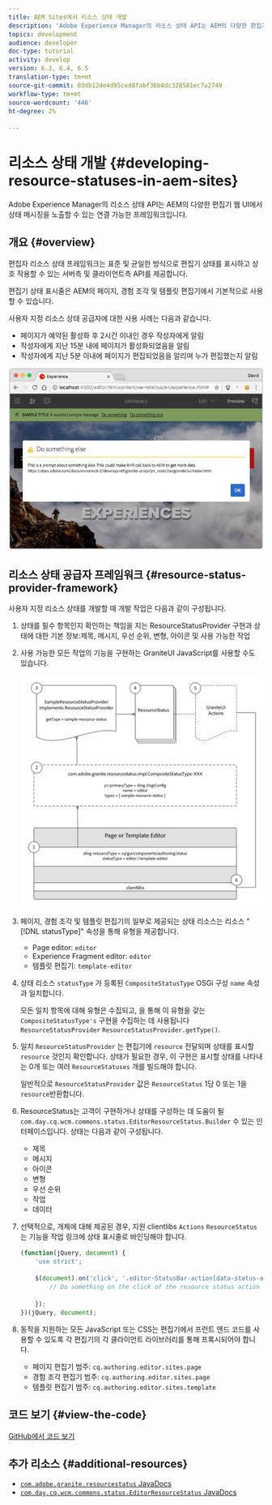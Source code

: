 ```yaml
---
title: AEM Sites에서 리소스 상태 개발
description: 'Adobe Experience Manager의 리소스 상태 API는 AEM의 다양한 편집기 웹 UI에서 상태 메시징을 노출할 수 있는 연결 가능한 프레임워크입니다. '
topics: development
audience: developer
doc-type: tutorial
activity: develop
version: 6.3, 6.4, 6.5
translation-type: tm+mt
source-git-commit: 03db12de4d95ced8fabf36b8dc328581ec7a2749
workflow-type: tm+mt
source-wordcount: '446'
ht-degree: 2%

---
```



# 리소스 상태 개발 {#developing-resource-statuses-in-aem-sites}

Adobe Experience Manager의 리소스 상태 API는 AEM의 다양한 편집기 웹 UI에서 상태 메시징을 노출할 수 있는 연결 가능한 프레임워크입니다.

## 개요 {#overview}

편집자 리소스 상태 프레임워크는 표준 및 균일한 방식으로 편집기 상태를 표시하고 상호 작용할 수 있는 서버측 및 클라이언트측 API를 제공합니다.

편집기 상태 표시줄은 AEM의 페이지, 경험 조각 및 템플릿 편집기에서 기본적으로 사용할 수 있습니다.

사용자 지정 리소스 상태 공급자에 대한 사용 사례는 다음과 같습니다.

* 페이지가 예약된 활성화 후 2시간 이내인 경우 작성자에게 알림
* 작성자에게 지난 15분 내에 페이지가 활성화되었음을 알림
* 작성자에게 지난 5분 이내에 페이지가 편집되었음을 알리며 누가 편집했는지 알림

![AEM 편집기 리소스 상태 개요](assets/sample-editor-resource-status-screenshot.png)

## 리소스 상태 공급자 프레임워크 {#resource-status-provider-framework}

사용자 지정 리소스 상태를 개발할 때 개발 작업은 다음과 같이 구성됩니다.

1. 상태를 필수 항목인지 확인하는 책임을 지는 ResourceStatusProvider 구현과 상태에 대한 기본 정보:제목, 메시지, 우선 순위, 변형, 아이콘 및 사용 가능한 작업
2. 사용 가능한 모든 작업의 기능을 구현하는 GraniteUI JavaScript를 사용할 수도 있습니다.

   ![리소스 상태 아키텍처](assets/sample-editor-resource-status-application-architecture.png)

3. 페이지, 경험 조각 및 템플릿 편집기의 일부로 제공되는 상태 리소스는 리소스 &quot;[!DNL statusType]&quot; 속성을 통해 유형을 제공합니다.

   * Page editor: `editor`
   * Experience Fragment editor: `editor`
   * 템플릿 편집기: `template-editor`

4. 상태 리소스 `statusType` 가 등록된 `CompositeStatusType` OSGi 구성 `name` 속성과 일치합니다.

   모든 일치 항목에 대해 유형은 수집되고, 을 통해 이 유형을 갖는 `CompositeStatusType's` 구현을 수집하는 데 사용됩니다 `ResourceStatusProvider` `ResourceStatusProvider.getType()`.

5. 일치 `ResourceStatusProvider` 는 편집기에 `resource` 전달되며 상태를 표시할 `resource` 것인지 확인합니다. 상태가 필요한 경우, 이 구현은 표시할 상태를 나타내는 0개 또는 여러 `ResourceStatuses` 개를 빌드해야 합니다.

   일반적으로 `ResourceStatusProvider` 값은 `ResourceStatus` 1당 0 또는 1을 `resource`반환합니다.

6. ResourceStatus는 고객이 구현하거나 상태를 구성하는 데 도움이 될 `com.day.cq.wcm.commons.status.EditorResourceStatus.Builder` 수 있는 인터페이스입니다. 상태는 다음과 같이 구성됩니다.

   * 제목
   * 메시지
   * 아이콘
   * 변형
   * 우선 순위
   * 작업
   * 데이터

7. 선택적으로, 개체에 대해 제공된 경우, 지원 clientlibs `Actions` `ResourceStatus` 는 기능을 작업 링크에 상태 표시줄로 바인딩해야 합니다.

   ```js
   (function(jQuery, document) {
       'use strict';
   
       $(document).on('click', '.editor-StatusBar-action[data-status-action-id="do-something"]', function () {
           // Do something on the click of the resource status action
   
       });
   })(jQuery, document);
   ```

8. 동작을 지원하는 모든 JavaScript 또는 CSS는 편집기에서 프런트 엔드 코드를 사용할 수 있도록 각 편집기의 각 클라이언트 라이브러리를 통해 프록시되어야 합니다.

   * 페이지 편집기 범주: `cq.authoring.editor.sites.page`
   * 경험 조각 편집기 범주: `cq.authoring.editor.sites.page`
   * 템플릿 편집기 범주: `cq.authoring.editor.sites.template`

## 코드 보기 {#view-the-code}

[GitHub에서 코드 보기](https://github.com/Adobe-Consulting-Services/acs-aem-samples/tree/master/bundle/src/main/java/com/adobe/acs/samples/resourcestatus/impl/SampleEditorResourceStatusProvider.java)

## 추가 리소스 {#additional-resources}

* [`com.adobe.granite.resourcestatus` JavaDocs](https://helpx.adobe.com/experience-manager/6-5/sites/developing/using/reference-materials/javadoc/com/adobe/granite/resourcestatus/package-summary.html)
* [`com.day.cq.wcm.commons.status.EditorResourceStatus` JavaDocs](https://helpx.adobe.com/experience-manager/6-5/sites/developing/using/reference-materials/javadoc/com/day/cq/wcm/commons/status/EditorResourceStatus.html)
